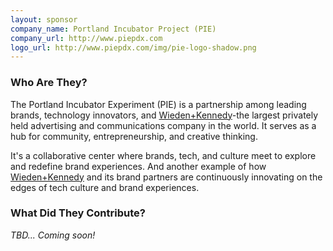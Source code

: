 ```yaml
---
layout: sponsor
company_name: Portland Incubator Project (PIE)
company_url: http://www.piepdx.com
logo_url: http://www.piepdx.com/img/pie-logo-shadow.png
---
```

### Who Are They?

The Portland Incubator Experiment (PIE) is a partnership among leading brands, technology innovators, and [Wieden+Kennedy](http://www.wk.com/)-the largest privately held advertising and communications company in the world. It serves as a hub for community, entrepreneurship, and creative thinking.

It's a collaborative center where brands, tech, and culture meet to explore and redefine brand experiences. And another example of how [Wieden+Kennedy](http://www.wk.com/) and its brand partners are continuously innovating on the edges of tech culture and brand experiences.

### What Did They Contribute?

*TBD... Coming soon!*